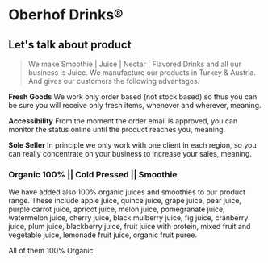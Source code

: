# Oberhof Drinks®

## Let's talk about product
> We make Smoothie  | Juice  | Nectar  | Flavored Drinks  and all our business is Juice. We manufacture our products in Turkey & Austria. And gives our customers the following advantages.

**Fresh Goods**
We work only order based (not stock based) so thus you can be sure you will receive only fresh items, whenever and wherever, meaning.

**Accessibility**
From the moment the order email is approved, you can monitor the status online until the product reaches you, meaning.

**Sole Seller**
In principle we only work with one client in each region, so you can really concentrate on your business to increase your sales, meaning.

### Organic 100% || Cold Pressed || Smoothie
We have added also 100% organic juices and smoothies to our product range. These include apple juice, quince juice, grape juice, pear juice, purple carrot juice, apricot juice, melon juice, pomegranate juice, watermelon juice, cherry juice, black mulberry juice, fig juice, cranberry juice, plum juice, blackberry juice, fruit juice with protein, mixed fruit and vegetable juice, lemonade fruit juice, organic fruit puree.

All of them 100% Organic.



